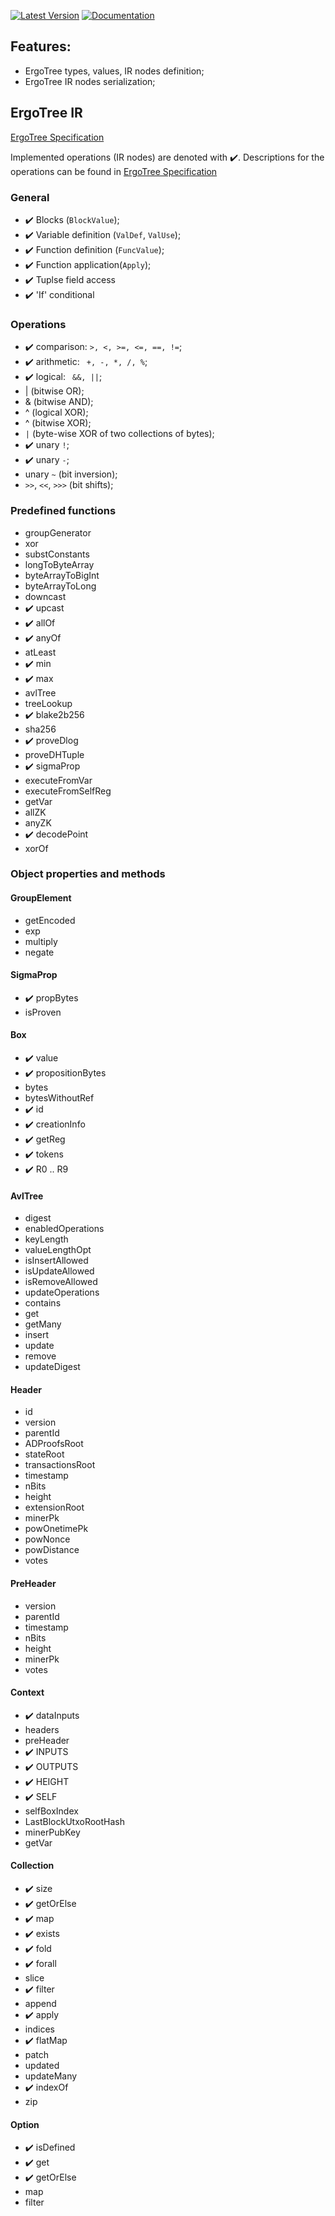 [![Latest Version](https://img.shields.io/crates/v/ergotree-ir.svg)](https://crates.io/crates/ergotree-ir)
[![Documentation](https://docs.rs/ergotree-ir/badge.svg)](https://docs.rs/crate/ergotree-ir)

## Features:
- ErgoTree types, values, IR nodes definition;
- ErgoTree IR nodes serialization;

## ErgoTree IR

[ErgoTree Specification](https://github.com/ScorexFoundation/sigmastate-interpreter/tree/develop/docs/spec)

Implemented operations (IR nodes) are denoted with :heavy_check_mark:.
Descriptions for the operations can be found in [ErgoTree Specification](https://github.com/ScorexFoundation/sigmastate-interpreter/tree/develop/docs/spec)

### General

- :heavy_check_mark: Blocks (`BlockValue`);
- :heavy_check_mark: Variable definition (`ValDef`, `ValUse`);
- :heavy_check_mark: Function definition (`FuncValue`);
- :heavy_check_mark: Function application(`Apply`);
- :heavy_check_mark: Tuplse field access
- :heavy_check_mark: 'If' conditional

### Operations

- :heavy_check_mark: comparison: `>, <, >=, <=, ==, !=`;
- :heavy_check_mark: arithmetic: ` +, -, *, /, %`;
- :heavy_check_mark: logical: ` &&, ||`;
- | (bitwise OR);
- & (bitwise AND);
- ^ (logical XOR);
- ^ (bitwise XOR);
- `|` (byte-wise XOR of two collections of bytes);
- :heavy_check_mark: unary `!`;
- :heavy_check_mark: unary `-`;
- unary `~` (bit inversion);
- `>>`, `<<`, `>>>` (bit shifts);

### Predefined functions

- groupGenerator
- xor
- substConstants
- longToByteArray
- byteArrayToBigInt
- byteArrayToLong
- downcast
- :heavy_check_mark: upcast
- :heavy_check_mark: allOf
- :heavy_check_mark: anyOf
- atLeast
- :heavy_check_mark: min
- :heavy_check_mark: max
- avlTree
- treeLookup
- :heavy_check_mark: blake2b256
- sha256
- :heavy_check_mark: proveDlog
- proveDHTuple
- :heavy_check_mark: sigmaProp
- executeFromVar
- executeFromSelfReg
- getVar
- allZK
- anyZK
- :heavy_check_mark: decodePoint
- xorOf

### Object properties and methods

#### GroupElement

- getEncoded
- exp
- multiply
- negate

#### SigmaProp

- :heavy_check_mark: propBytes
- isProven

#### Box

- :heavy_check_mark: value
- :heavy_check_mark: propositionBytes
- bytes
- bytesWithoutRef
- :heavy_check_mark: id
- :heavy_check_mark: creationInfo
- :heavy_check_mark: getReg
- :heavy_check_mark: tokens
- :heavy_check_mark: R0 .. R9

#### AvlTree 

- digest
- enabledOperations
- keyLength
- valueLengthOpt
- isInsertAllowed
- isUpdateAllowed
- isRemoveAllowed
- updateOperations
- contains
- get
- getMany
- insert
- update
- remove
- updateDigest

#### Header

- id
- version
- parentId
- ADProofsRoot
- stateRoot
- transactionsRoot
- timestamp
- nBits
- height
- extensionRoot
- minerPk
- powOnetimePk
- powNonce
- powDistance
- votes


#### PreHeader

- version
- parentId
- timestamp
- nBits
- height
- minerPk
- votes


#### Context

- :heavy_check_mark: dataInputs
- headers
- preHeader
- :heavy_check_mark: INPUTS
- :heavy_check_mark: OUTPUTS
- :heavy_check_mark: HEIGHT
- :heavy_check_mark: SELF
- selfBoxIndex
- LastBlockUtxoRootHash
- minerPubKey
- getVar

#### Collection

- :heavy_check_mark: size
- :heavy_check_mark: getOrElse
- :heavy_check_mark: map
- :heavy_check_mark: exists
- :heavy_check_mark: fold
- :heavy_check_mark: forall
- slice
- :heavy_check_mark: filter
- append
- :heavy_check_mark: apply
- indices
- :heavy_check_mark: flatMap
- patch
- updated
- updateMany
- :heavy_check_mark: indexOf
- zip

#### Option

- :heavy_check_mark: isDefined
- :heavy_check_mark: get
- :heavy_check_mark: getOrElse
- map
- filter

